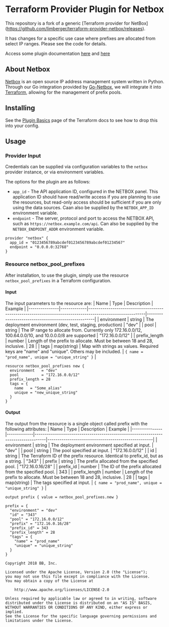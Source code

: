 # Terraform Provider Plugin for Netbox

This repository is a fork of a generic [Terraform provider for NetBox]
(https://github.com/limberger/terraform-provider-netbox/releases).

It has changes for a specific use case where prefixes are allocated from select IP ranges.
Please see the code for details.

Access some plugin documentation [here](https://pkg.go.dev/github.com/hashicorp/terraform-plugin-sdk)
and [here](https://www.terraform.io/docs/plugins/basics.html)

## About Netbox

[Netbox](https://github.com/netbox-community/netbox) is an open source IP address management
system written in Python. Through our Go integration provided by 
[Go-Netbox](https://github.com/netbox-community/go-netbox), we will integrate it into 
[Terraform](https://www.terraform.io/), allowing for the management of prefix pools.


## Installing

See the [Plugin Basics](https://www.terraform.io/docs/plugins/basics.html) page of the Terraform
docs to see how to drop this into your config.

## Usage

### Provider Input
Credentials can be supplied via configuration variables to the `netbox`
provider instance, or via environment variables.

The options for the plugin are as follows:

 * `app_id` - The API application ID, configured in the NETBOX  panel. This
   application ID should have read/write access if you are planning to use the
   resources, but read-only access should be sufficient if you are only using
   the data sources. Caan also be supplied by the `NETBOX_APP_ID` environment
   variable.
 * `endpoint` - The server, protocol and port to access the NETBOX API, such as
   `https://netbox.example.com/api`. Can also be supplied by the
   `NETBOX_ENDPOINT_ADDR` environment variable.

```
provider "netbox" {
  app_id = "0123456789abcdef0123456789abcdef01234567"
  endpoint = "0.0.0.0:32768"
}
```

### Resource netbox_pool_prefixes 
After installation, to use the plugin, simply use the resource `netbox_pool_prefixes` in
a Terraform configuration. 
#### Input
The input parameters to the resource are:
| Name          | Type        | Description                                                                                              | Example                                            |
|---------------|-------------|----------------------------------------------------------------------------------------------------------|----------------------------------------------------|
| environment   | string      | The deployment environment (dev, test, staging, production)                                              | "dev"                                              |
| pool          | string      | The IP range to allocate from. Currently only 172.16.0.0/12, 100.64.0.0/10, and 10.0.0.0/8 are supported | "172.16.0.0/12"                                    |
| prefix_length | number      | Length of the prefix to allocate. Must be between 18 and 28, inclusive.                                  | 28                                                 |
| tags          | map(string) | Map with strings as values. Required keys are "name" and "unique". Others may be included.               | `{ name = "prod_name", unique = "unique_string" }` |

```
resource netbox_pool_prefixes new {
  environment   = "dev"
  pool          = "172.16.0.0/12"
  prefix_length = 28
  tags = {
    name   = "Some_alias"
    unique = "new_unique_string"
  }
}
```

#### Output
The output from the resource is a single object called prefix with the following attributes:
| Name          | Type        | Description                                                                       | Example                                            |
|---------------|-------------|-----------------------------------------------------------------------------------|----------------------------------------------------|
| environment   | string      | The deployment environment specified at input.                                    | "dev"                                              |
| pool          | string      | The pool specified at input.                                                      | "172.16.0.0/12"                                    |
| id            | string      | The Terraform ID of the prefix resource. Identical to prefix_id, but as a string. | "343"                                              |
| prefix        | string      | The prefix allocated from the specified pool.                                     | "172.16.0.16/28"                                   |
| prefix_id     | number      | The ID of the prefix allocated from the specified pool.                           | 343                                                |
| prefix_length | number      | Length of the prefix to allocate. Must be between 18 and 28, inclusive.           | 28                                                 |
| tags          | map(string) | The tags specified at input.                                                      | `{ name = "prod_name", unique = "unique_string" }` |


```
output prefix { value = netbox_pool_prefixes.new }
```

```
prefix = {
  "environment" = "dev"
  "id" = "343"
  "pool" = "172.16.0.0/12"
  "prefix" = "172.16.0.16/28"
  "prefix_id" = 343
  "prefix_length" = 28
  "tags" = {
    "name" = "prod_name"
    "unique" = "unique_string"
  }
}
```

```
Copyright 2018 BB, Inc.

Licensed under the Apache License, Version 2.0 (the "License");
you may not use this file except in compliance with the License.
You may obtain a copy of the License at

    http://www.apache.org/licenses/LICENSE-2.0

Unless required by applicable law or agreed to in writing, software
distributed under the License is distributed on an "AS IS" BASIS,
WITHOUT WARRANTIES OR CONDITIONS OF ANY KIND, either express or implied.
See the License for the specific language governing permissions and
limitations under the License.
```
